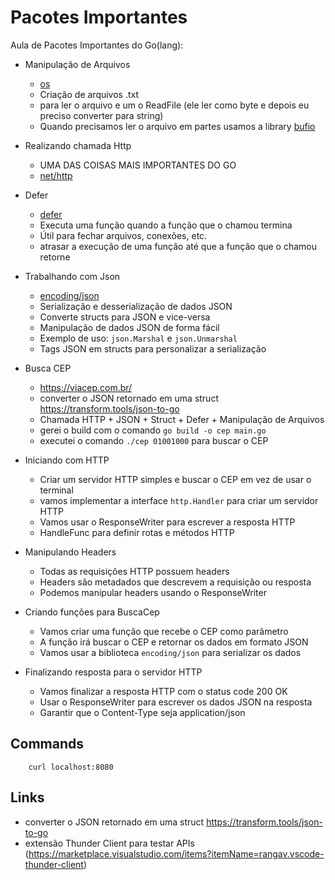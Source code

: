 # Pacotes Importantes

Aula de Pacotes Importantes do Go(lang):

- Manipulação de Arquivos

  - [os](https://pkg.go.dev/os)
  - Criação de arquivos .txt
  - para ler o arquivo e um o ReadFile (ele ler como byte e depois eu preciso converter para string)
  - Quando precisamos ler o arquivo em partes usamos a library [bufio](https://pkg.go.dev/bufio)

- Realizando chamada Http

  - UMA DAS COISAS MAIS IMPORTANTES DO GO
  - [net/http](https://pkg.go.dev/net/http)

- Defer

  - [defer](https://pkg.go.dev/builtin#defer)
  - Executa uma função quando a função que o chamou termina
  - Útil para fechar arquivos, conexões, etc.
  - atrasar a execução de uma função até que a função que o chamou retorne

- Trabalhando com Json

  - [encoding/json](https://pkg.go.dev/encoding/json)
  - Serialização e desserialização de dados JSON
  - Converte structs para JSON e vice-versa
  - Manipulação de dados JSON de forma fácil
  - Exemplo de uso: `json.Marshal` e `json.Unmarshal`
  - Tags JSON em structs para personalizar a serialização

- Busca CEP

  - https://viacep.com.br/
  - converter o JSON retornado em uma struct https://transform.tools/json-to-go
  - Chamada HTTP + JSON + Struct + Defer + Manipulação de Arquivos
  - gerei o build com o comando `go build -o cep main.go`
  - executei o comando `./cep 01001000` para buscar o CEP

- Iniciando com HTTP

  - Criar um servidor HTTP simples e buscar o CEP em vez de usar o terminal
  - vamos implementar a interface `http.Handler` para criar um servidor HTTP
  - Vamos usar o ResponseWriter para escrever a resposta HTTP
  - HandleFunc para definir rotas e métodos HTTP

- Manipulando Headers

  - Todas as requisições HTTP possuem headers
  - Headers são metadados que descrevem a requisição ou resposta
  - Podemos manipular headers usando o ResponseWriter

- Criando funções para BuscaCep

  - Vamos criar uma função que recebe o CEP como parâmetro
  - A função irá buscar o CEP e retornar os dados em formato JSON
  - Vamos usar a biblioteca `encoding/json` para serializar os dados

- Finalizando resposta para o servidor HTTP

  - Vamos finalizar a resposta HTTP com o status code 200 OK
  - Usar o ResponseWriter para escrever os dados JSON na resposta
  - Garantir que o Content-Type seja application/json

## Commands

```
    curl localhost:8080
```

## Links

- converter o JSON retornado em uma struct https://transform.tools/json-to-go
- extensão Thunder Client para testar APIs (https://marketplace.visualstudio.com/items?itemName=rangav.vscode-thunder-client)
